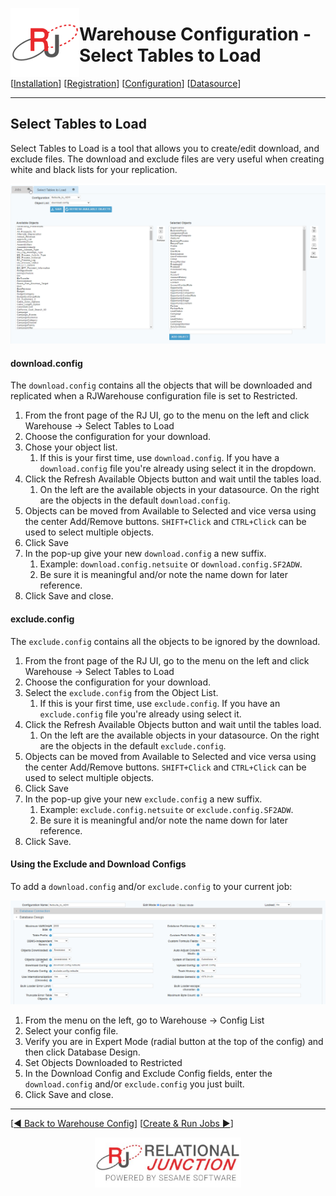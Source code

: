  <a href="http://www.sesamesoftware.com"><img align=left src="../images/RJOrbit110x110.png"></img></a>

# Warehouse Configuration - Select Tables to Load

[[Installation](installguide.md)] [[Registration](RegistrationGuide.md)] [[Configuration](configurationGuide.md)] [[Datasource](DatasourceGuide.md)]

---

## Select Tables to Load

Select Tables to Load is a tool that allows you to create/edit download, and exclude files. The download and exclude files are very useful when creating white and black lists for your replication.


![Select Tables to Load Menu, NetSuite Example](../images/selecttablestoload.png)

#### download.config

The ```download.config``` contains all the objects that will be downloaded and replicated when a RJWarehouse configuration file is set to Restricted.

1. From the front page of the RJ UI, go to the menu on the left and click Warehouse &rarr; Select Tables to Load
2. Choose the configuration for your download.
3. Chose your object list.
   1. If this is your first time, use ```download.config```. If you have a ```download.config``` file you're already using select it in the dropdown.
4. Click the Refresh Available Objects button and wait until the tables load.
   1. On the left are the available objects in your datasource. On the right are the objects in the default ```download.config```.
5. Objects can be moved from Available to Selected and vice versa using the center Add/Remove buttons. ```SHIFT+Click``` and ```CTRL+Click``` can be used to select multiple objects.
6. Click Save
8. In the pop-up give your new ```download.config``` a new suffix. 
   1. Example: ```download.config.netsuite``` or ```download.config.SF2ADW```. 
   2. Be sure it is meaningful and/or note the name down for later reference.
9.  Click Save and close.

#### exclude.config

The ```exclude.config``` contains all the objects to be ignored by the download.

1. From the front page of the RJ UI, go to the menu on the left and click Warehouse &rarr; Select Tables to Load
2. Choose the configuration for your download.
3. Select the  ```exclude.config``` from the Object List.
   1. If this is your first time, use ```exclude.config```. If you have an ```exclude.config``` file you're already using select it.
4. Click the Refresh Available Objects button and wait until the tables load.
   1. On the left are the available objects in your datasource. On the right are the objects in the default ```exclude.config```.
5. Objects can be moved from Available to Selected and vice versa using the center Add/Remove buttons. ```SHIFT+Click``` and ```CTRL+Click``` can be used to select multiple objects.
6. Click Save
8. In the pop-up give your new ```exclude.config``` a new suffix. 
   1. Example: ```exclude.config.netsuite``` or ```exclude.config.SF2ADW```. 
   2. Be sure it is meaningful and/or note the name down for later reference.
9. Click Save.

#### Using the Exclude and Download Configs

To add a ```download.config``` and/or ```exclude.config``` to your current job:

![Config, NetSuite Example](../images/selecttablestoload2.png)

1. From the menu on the left, go to Warehouse &rarr; Config List
2. Select your config file.
3. Verify you are in Expert Mode (radial button at the top of the config) and then click Database Design.
4. Set Objects Downloaded to Restricted
5.  In the Download Config and Exclude Config fields, enter the ```download.config``` and/or ```exclude.config``` you just built.
6.  Click Save and close.

---
[[&#9664; Back to Warehouse Config](../rjwarehouseconfig.md)] [[Create & Run Jobs &#9654;](../JobSetup.md)]

<p align="center" >  <a href="http://www.sesamesoftware.com"><img align=center src="../images/poweredBy.png" height="80px"></img></a> </p>